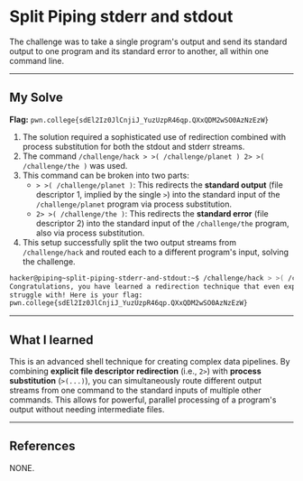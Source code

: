 # Split Piping stderr and stdout

The challenge was to take a single program's output and send its standard output to one program and its standard error to another, all within one command line.

-----

## My Solve

**Flag:** `pwn.college{sdEl2Iz0JlCnjiJ_YuzUzpR46qp.QXxQDM2wSO0AzNzEzW}`

1.  The solution required a sophisticated use of redirection combined with process substitution for both the stdout and stderr streams.
2.  The command `/challenge/hack > >( /challenge/planet ) 2> >( /challenge/the )` was used.
3.  This command can be broken into two parts:
      * `> >( /challenge/planet )`: This redirects the **standard output** (file descriptor 1, implied by the single `>`) into the standard input of the `/challenge/planet` program via process substitution.
      * `2> >( /challenge/the )`: This redirects the **standard error** (file descriptor 2) into the standard input of the `/challenge/the` program, also via process substitution.
4.  This setup successfully split the two output streams from `/challenge/hack` and routed each to a different program's input, solving the challenge.

<!-- end list -->

```bash
hacker@piping~split-piping-stderr-and-stdout:~$ /challenge/hack > >( /challenge/planet ) 2> >( /challenge/the )
Congratulations, you have learned a redirection technique that even experts 
struggle with! Here is your flag:
pwn.college{sdEl2Iz0JlCnjiJ_YuzUzpR46qp.QXxQDM2wSO0AzNzEzW}
```

-----

## What I learned

This is an advanced shell technique for creating complex data pipelines. By combining **explicit file descriptor redirection** (i.e., `2>`) with **process substitution** (`>(...)`), you can simultaneously route different output streams from one command to the standard inputs of multiple other commands. This allows for powerful, parallel processing of a program's output without needing intermediate files.

-----

## References

NONE.